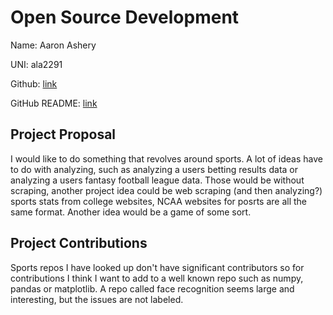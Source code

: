 # Open Source Development

Name: Aaron Ashery

UNI: ala2291

Github: [link](https://github.com/AaronAshery)

GitHub README: [link](https://github.com/AaronAshery/AaronAshery/blob/main/README.md)

## Project Proposal
I would like to do something that revolves around sports. 
A lot of ideas have to do with analyzing, such as analyzing a users betting results data or analyzing a users fantasy football league data.
Those would be without scraping, another project idea could be web scraping (and then analyzing?) sports stats from college websites, NCAA websites for posrts are all the same format.
Another idea would be a game of some sort.

## Project Contributions
Sports repos I have looked up don't have significant contributors so for contributions I think I want to add to a well known repo such as numpy, pandas or matplotlib.
A repo called face recognition seems large and interesting, but the issues are not labeled.
